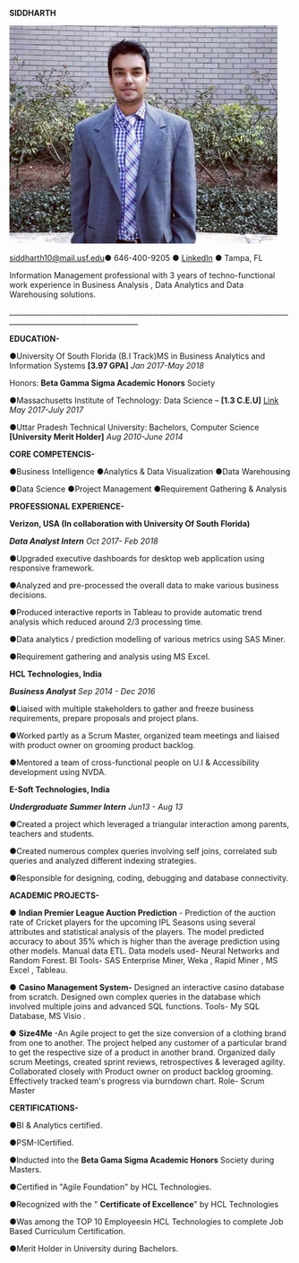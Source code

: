 **SIDDHARTH**

![display pic](https://github.com/sidster1/sidster1.github.io/blob/master/dp.png)


[siddharth10@mail.usf.edu](mailto:siddharth10@mail.usf.edu)● 646-400-9205 ● [LinkedIn](https://www.linkedin.com/in/siddharth-a8840480/) ● Tampa, FL

Information Management professional with 3 years of techno-functional work experience in Business Analysis , Data Analytics and Data Warehousing solutions.

\_\_\_\_\_\_\_\_\_\_\_\_\_\_\_\_\_\_\_\_\_\_\_\_\_\_\_\_\_\_\_\_\_\_\_\_\_\_\_\_\_\_\_\_\_\_\_\_\_\_\_\_\_\_\_\_\_\_\_\_\_\_\_\_\_\_\_\_\_\_\_\_\_\_\_\_\_\_\_\_\_\_\_\_\_\_\_\_\_\_\_\_\_\_\_\_\_\_\_\_\_\_\_\_\_\_\_\_\_\_\_\_\_\_

**EDUCATION-**

●University Of South Florida (B.I Track)MS in Business Analytics and Information Systems **[3.97 GPA]**      _Jan 2017-May 2018_

Honors: **Beta Gamma Sigma Academic Honors** Society

●Massachusetts Institute of Technology: Data Science – **[1.3 C.E.U]**  [Link](https://mitxpro.mit.edu/certificates/user/14246095/course/course-v1:MITProfessionalX+DSx+2017_T2)                                                         _May 2017-July 2017_

●Uttar Pradesh Technical University: Bachelors, Computer Science **[University Merit Holder]**                  _Aug 2010-June 2014_

**CORE COMPETENCIS-**

●Business Intelligence                           ●Analytics &amp; Data Visualization                         ●Data Warehousing

●Data Science                                ●Project Management                                 ●Requirement Gathering &amp; Analysis

**PROFESSIONAL EXPERIENCE-**

**Verizon, USA (In collaboration with University Of South Florida)**

**_Data Analyst Intern_**                                                                                                                                                 _Oct 2017- Feb 2018_

●Upgraded executive dashboards for desktop web application using responsive framework.

●Analyzed and pre-processed the overall data to make various business decisions.

●Produced interactive reports in Tableau to provide automatic trend analysis which reduced around 2/3 processing time.

●Data analytics / prediction modelling of various metrics using SAS Miner.

●Requirement gathering and analysis using MS Excel.

**HCL Technologies, India**                                                                                                                                                                

**_Business Analyst_**                                                                                                                                                    _Sep 2014 - Dec 2016_

●Liaised with multiple stakeholders to gather and freeze business requirements, prepare proposals and project plans.

●Worked partly as a Scrum Master, organized team meetings and liaised with product owner on grooming product backlog.

●Mentored a team of cross-functional people on U.I &amp; Accessibility development using NVDA.

**E-Soft Technologies, India**

**_Undergraduate Summer Intern_**                                                                                                                                           _Jun13 - Aug 13_

●Created a project which leveraged a triangular interaction among parents, teachers and students.

●Created numerous complex queries involving self joins, correlated sub queries and analyzed different indexing strategies.

●Responsible for designing, coding, debugging and database connectivity.

**ACADEMIC PROJECTS-**

● **Indian Premier League Auction Prediction** - Prediction of the auction rate of Cricket players for the upcoming IPL Seasons using several attributes and statistical analysis of the players. The model predicted accuracy to about 35% which is higher than the average prediction using other models. Manual data ETL. Data models used- Neural Networks and Random Forest. BI Tools- SAS Enterprise Miner, Weka , Rapid Miner , MS Excel , Tableau.

● **Casino Management System-** Designed an interactive casino database from scratch. Designed own complex queries in the database which involved multiple joins and advanced SQL functions. Tools- My SQL Database, MS Visio .

● **Size4Me** -An Agile project to get the size conversion of a clothing brand from one to another. The project helped any customer of a particular brand to get the respective size of a product in another brand. Organized daily scrum Meetings, created sprint reviews, retrospectives &amp; leveraged agility. Collaborated closely with Product owner on product backlog grooming. Effectively tracked team&#39;s progress via burndown chart. Role- Scrum Master

**CERTIFICATIONS-**

●BI &amp; Analytics certified.

●PSM-ICertified.

●Inducted into the **Beta Gama Sigma Academic Honors** Society during Masters.

●Certified in &quot;Agile Foundation&quot; by HCL Technologies.

●Recognized with the &quot; **Certificate of Excellence**&quot;  by HCL Technologies

●Was among the TOP 10 Employeesin HCL Technologies to complete Job Based Curriculum Certification.

●Merit Holder in University during Bachelors.
